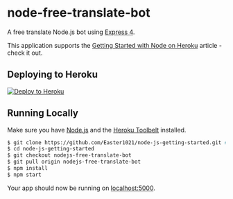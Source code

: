 # node-free-translate-bot

A free translate Node.js bot using [Express 4](http://expressjs.com/).

This application supports the [Getting Started with Node on Heroku](https://devcenter.heroku.com/articles/getting-started-with-nodejs) article - check it out.

## Deploying to Heroku

[![Deploy to Heroku](https://www.herokucdn.com/deploy/button.png)](https://www.heroku.com/deploy/?template=https://github.com/Easter1021/node-js-getting-started/tree/nodejs-free-translate-bot)

## Running Locally

Make sure you have [Node.js](http://nodejs.org/) and the [Heroku Toolbelt](https://toolbelt.heroku.com/) installed.

```sh
$ git clone https://github.com/Easter1021/node-js-getting-started.git # or clone your own fork
$ cd node-js-getting-started
$ git checkout nodejs-free-translate-bot
$ git pull origin nodejs-free-translate-bot
$ npm install
$ npm start
```

Your app should now be running on [localhost:5000](http://localhost:5000/).

